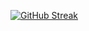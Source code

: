 [![GitHub Streak](https://streak-stats.demolab.com?user=ko-tominaga&theme=date-night&locale=ja)](https://git.io/streak-stats)
